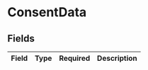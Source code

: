 # ConsentData


## Fields

| Field       | Type        | Required    | Description |
| ----------- | ----------- | ----------- | ----------- |